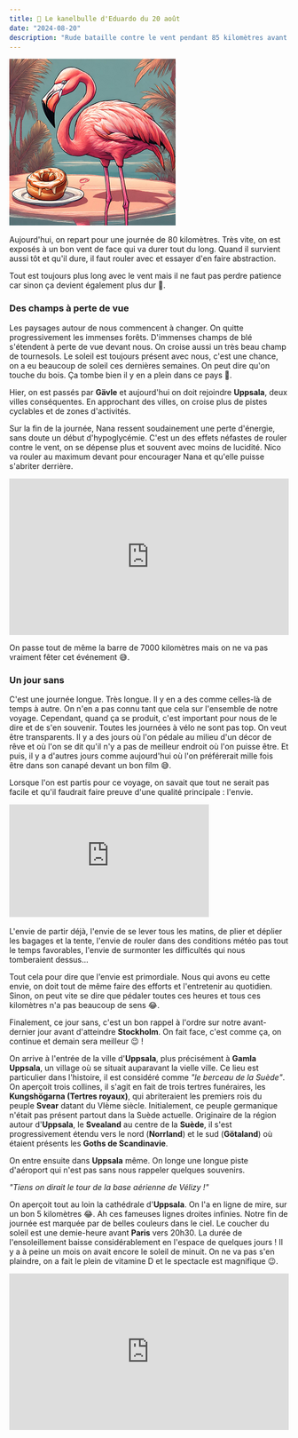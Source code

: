 ```yaml
---
title: 🥮 Le kanelbulle d'Eduardo du 20 août
date: "2024-08-20"
description: "Rude bataille contre le vent pendant 85 kilomètres avant d'arriver à Uppsala !"
---
```


![Kanelbullar d'Eduardo](../kanelbullar_eduardo.png)

Aujourd'hui, on repart pour une journée de 80 kilomètres. Très vite, on est exposés à un bon vent de face qui va durer tout du long. Quand il survient aussi tôt et qu'il dure, il faut rouler avec et essayer d'en faire abstraction.

Tout est toujours plus long avec le vent mais il ne faut pas perdre patience car sinon ça devient également plus dur 🤣.

### Des champs à perte de vue

Les paysages autour de nous commencent à changer. On quitte progressivement les immenses forêts. D'immenses champs de blé s'étendent à perte de vue devant nous. On croise aussi un très beau champ de tournesols. Le soleil est toujours présent avec nous, c'est une chance, on a eu beaucoup de soleil ces dernières semaines. On peut dire qu'on touche du bois. Ça tombe bien il y en a plein dans ce pays 🤪.

Hier, on est passés par **Gävle** et aujourd'hui on doit rejoindre **Uppsala**, deux villes conséquentes. En approchant des villes, on croise plus de pistes cyclables et de zones d'activités. 

Sur la fin de la journée, Nana ressent soudainement une perte d'énergie, sans doute un début d'hypoglycémie. C'est un des effets néfastes de rouler contre le vent, on se dépense plus et souvent avec moins de lucidité. Nico va rouler au maximum devant pour encourager Nana et qu'elle puisse s'abriter derrière.

<div style="width: 100%; height: 0; position: relative; padding-bottom: 56%;"><iframe src="https://giphy.com/embed/Xy0Y5paPbG4YkambmI" style="top: 0; left: 0; width: 100%; height: 100%; position: absolute; border: 0;" allowfullscreen scrolling="no" allow="encrypted-media;" class="giphy-embed"></iframe></div>

On passe tout de même la barre de 7000 kilomètres mais on ne va pas vraiment fêter cet événement 😅.

### Un jour sans 

C'est une journée longue. Très longue. Il y en a des comme celles-là de temps à autre. On n'en a pas connu tant que cela sur l'ensemble de notre voyage. Cependant, quand ça se produit, c'est important pour nous de le dire et de s'en souvenir. Toutes les journées à vélo ne sont pas top. On veut être transparents. Il y a des jours où l'on pédale au milieu d'un décor de rêve et où l'on se dit qu'il n'y a pas de meilleur endroit où l'on puisse être. Et puis, il y a d'autres jours comme aujourd'hui où l'on préférerait mille fois être dans son canapé devant un bon film 😅.

Lorsque l'on est partis pour ce voyage, on savait que tout ne serait pas facile et qu'il faudrait faire preuve d'une qualité principale : l'envie.

<iframe width="360" height="202.5" src="https://www.youtube-nocookie.com/embed/33pac2EN53Y?si=2pGEYGSBaWuCc3fg" title="YouTube video player" frameborder="0" allow="accelerometer; autoplay; clipboard-write; encrypted-media; gyroscope; picture-in-picture; web-share"></iframe>

L'envie de partir déjà, l'envie de se lever tous les matins, de plier et déplier les bagages et la tente, l'envie de rouler dans des conditions météo pas tout le temps favorables, l'envie de surmonter les difficultés qui nous tomberaient dessus... 

Tout cela pour dire que l'envie est primordiale. Nous qui avons eu cette envie, on doit tout de même faire des efforts et l'entretenir au quotidien. Sinon, on peut vite se dire que pédaler toutes ces heures et tous ces kilomètres n'a pas beaucoup de sens 😂.

Finalement, ce jour sans, c'est un bon rappel à l'ordre sur notre avant-dernier jour avant d'atteindre **Stockholm**. On fait face, c'est comme ça, on continue et demain sera meilleur 😉 !

On arrive à l'entrée de la ville d'**Uppsala**, plus précisément à **Gamla Uppsala**, un village où se situait auparavant la vielle ville. Ce lieu est particulier dans l'histoire, il est considéré comme *"le berceau de la Suède"*. On aperçoit trois collines, il s'agit en fait de trois tertres funéraires, les **Kungshögarna (Tertres royaux)**, qui abriteraient les premiers rois du peuple **Svear** datant du VIème siècle. Initialement, ce peuple germanique n'était pas présent partout dans la Suède actuelle. Originaire de la région autour d'**Uppsala**, le **Svealand** au centre de la **Suède**, il s'est progressivement étendu vers le nord (**Norrland**) et le sud (**Götaland**) où étaient présents les **Goths de Scandinavie**.

On entre ensuite dans **Uppsala** même. On longe une longue piste d'aéroport qui n'est pas sans nous rappeler quelques souvenirs.

*"Tiens on dirait le tour de la base aérienne de Vélizy !"*

On aperçoit tout au loin la cathédrale d'**Uppsala**. On l'a en ligne de mire, sur un bon 5 kilomètres 😂. Ah ces fameuses lignes droites infinies. Notre fin de journée est marquée par de belles couleurs dans le ciel. Le coucher du soleil est une demie-heure avant **Paris** vers 20h30. La durée de l'ensoleillement baisse considérablement en l'espace de quelques jours ! Il y a à peine un mois on avait encore le soleil de minuit. On ne va pas s'en plaindre, on a fait le plein de vitamine D et le spectacle est magnifique 😉.

<div style="width: 100%; height: 0; position: relative; padding-bottom: 56%;"><iframe src="https://giphy.com/embed/J7CRqi4scgEaQ" style="top: 0; left: 0; width: 100%; height: 100%; position: absolute; border: 0;" allowfullscreen scrolling="no" allow="encrypted-media;" class="giphy-embed"></iframe></div>